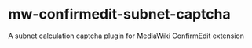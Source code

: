 mw-confirmedit-subnet-captcha
=============================

A subnet calculation captcha plugin for MediaWiki ConfirmEdit extension